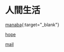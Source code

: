 # 人間生活

[manaba](https://manaba.fun.ac.jp/ct/home){:target="_blank"}

[hope](https://hope.c.fun.ac.jp/course/index.php?categoryid=2)

[mail](https://webmail.fun.ac.jp/cgi-bin/index.cgi)
